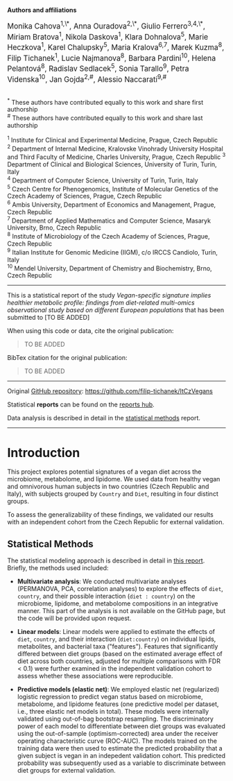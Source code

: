 **Authors and affiliations**

<div style="font-size: larger;">
Monika Cahova<sup>1,\*</sup>, Anna Ouradova<sup>2,\*</sup>, Giulio Ferrero<sup>3,4,\*</sup>, Miriam Bratova<sup>1</sup>, Nikola Daskova<sup>1</sup>, Klara Dohnalova<sup>5</sup>, Marie Heczkova<sup>1</sup>, Karel Chalupsky<sup>5</sup>, Maria Kralova<sup>6,7</sup>, Marek Kuzma<sup>8</sup>, Filip Tichanek<sup>1</sup>, Lucie Najmanova<sup>8</sup>, Barbara Pardini<sup>10</sup>, Helena Pelantová<sup>8</sup>, Radislav Sedlacek<sup>5</sup>, Sonia Tarallo<sup>9</sup>, Petra Videnska<sup>10</sup>, Jan Gojda<sup>2,#</sup>, Alessio Naccarati<sup>9,#</sup>
</div>

<br>

<sup>*</sup> These authors have contributed equally to this work and share first authorship   
<sup>#</sup> These authors have contributed equally to this work and share last authorship   

<sup>1</sup> Institute for Clinical and Experimental Medicine, Prague, Czech Republic     
<sup>2</sup> Department of Internal Medicine, Kralovske Vinohrady University Hospital and Third Faculty of Medicine, Charles University, Prague, Czech Republic
<sup>3</sup> Department of Clinical and Biological Sciences, University of Turin, Turin, Italy      
<sup>4</sup> Department of Computer Science, University of Turin, Turin, Italy   
<sup>5</sup> Czech Centre for Phenogenomics, Institute of Molecular Genetics of the Czech Academy of Sciences, Prague, Czech Republic   
<sup>6</sup> Ambis University, Department of Economics and Management, Prague, Czech Republic   
<sup>7</sup> Department of Applied Mathematics and Computer Science, Masaryk University, Brno, Czech Republic   
<sup>8</sup> Institute of Microbiology of the Czech Academy of Sciences, Prague, Czech Republic        
<sup>9</sup> Italian Institute for Genomic Medicine (IIGM), c/o IRCCS Candiolo, Turin, Italy   
<sup>10</sup> Mendel University, Department of Chemistry and Biochemistry, Brno, Czech Republic

---------------------------------------------------------------------------------------------------

This is a statistical report of the study *Vegan-specific signature implies healthier metabolic profile: findings from diet-related multi-omics observational study based on different European populations* that has been submitted to [TO BE ADDED]

When using this code or data, cite the original publication:

> TO BE ADDED

BibTex citation for the original publication:

> TO BE ADDED

---------------------------------------------------------------------------------------------------

Original [GitHub repository](https://github.com/filip-tichanek/ItCzVegans): https://github.com/filip-tichanek/ItCzVegans

Statistical **reports** can be found on the [reports hub](https://filip-tichanek.github.io/ItCzVegans/).

Data analysis is described in detail in the [statistical methods](https://filip-tichanek.github.io/ItCzVegans/html_reports/478_code04_methods.html) report.

----------------------------------------------------------------------------------------------------

# Introduction

This project explores potential signatures of a vegan diet across the microbiome, metabolome, and lipidome. We used data from healthy vegan and omnivorous human subjects in two countries (Czech Republic and Italy), with subjects grouped by `Country` and `Diet`, resulting in four distinct groups.

To assess the generalizability of these findings, we validated our results with an independent cohort from the Czech Republic for external validation.


## Statistical Methods

The statistical modeling approach is described in detail in [this report](https://filip-tichanek.github.io/ItCzVegans/html_reports/478_code04_methods.html). Briefly, the methods used included:

- **Multivariate analysis**: We conducted multivariate analyses (PERMANOVA, PCA, correlation analyses) to explore the effects of `diet`, `country`, and their possible interaction (`diet : country`) on the microbiome, lipidome, and metabolome compositions in an integrative manner. This part of the analysis is not available on the GitHub page, but the code will be provided upon request.

- **Linear models**: Linear models were applied to estimate the effects of `diet`, `country`, and their interaction (`diet:country`) on individual lipids, metabolites, and bacterial taxa ("features"). Features that significantly differed between diet groups (based on the estimated average effect of diet across both countries, adjusted for multiple comparisons with FDR < 0.1) were further examined in the independent validation cohort to assess whether these associations were reproducible.

- **Predictive models (elastic net)**: We employed elastic net (regularized) logistic regression to predict vegan status based on microbiome, metabolome, and lipidome features (one predictive model per dataset, i.e., three elastic net models in total). These models were internally validated using out-of-bag bootstrap resampling. The discriminatory power of each model to differentiate between diet groups was evaluated using the out-of-sample (optimism-corrected) area under the receiver operating characteristic curve (ROC-AUC). The models trained on the training data were then used to estimate the predicted probability that a given subject is vegan in an indepedent validation cohort. This predicted probability was subsequently used as a variable to discriminate between diet groups for external validation.


